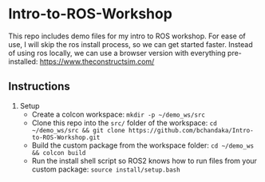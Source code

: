 # Intro-to-ROS-Workshop
This repo includes demo files for my intro to ROS workshop. For ease of use, I will skip the ros install process, so we can get started faster.
Instead of using ros locally, we can use a browser version with everything pre-installed: https://www.theconstructsim.com/

## Instructions
1. Setup
    - Create a colcon workspace: `mkdir -p ~/demo_ws/src`
    - Clone this repo into the `src/` folder of the workspace: `cd ~/demo_ws/src && git clone https://github.com/bchandaka/Intro-to-ROS-Workshop.git`
    - Build the custom package from the workspace folder: `cd ~/demo_ws && colcon build`
    - Run the install shell script so ROS2 knows how to run files from your custom package: `source install/setup.bash`
